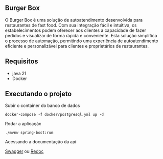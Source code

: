 ## Burger Box
O Burger Box é uma solução de autoatendimento desenvolvida para restaurantes de fast food. Com sua integração fácil e intuitiva, os estabelecimentos podem oferecer aos clientes a capacidade de fazer pedidos e visualizar de forma rápida e conveniente. Esta solução simplifica o processo de automação, permitindo uma experiência de autoatendimento eficiente e personalizável para clientes e proprietários de restaurantes.

## Requisitos
- java 21
- Docker

## Executando o projeto

Subir o container do banco de dados
```
docker-compose -f docker/postgresql.yml up -d
```

Rodar a aplicação
```
./mvnw spring-boot:run
```

Acessando a documentação da api

[Swagger](http://localhost:9000/swagger-ui/index.html) ou [Redoc](http://localhost:9000/redoc)
